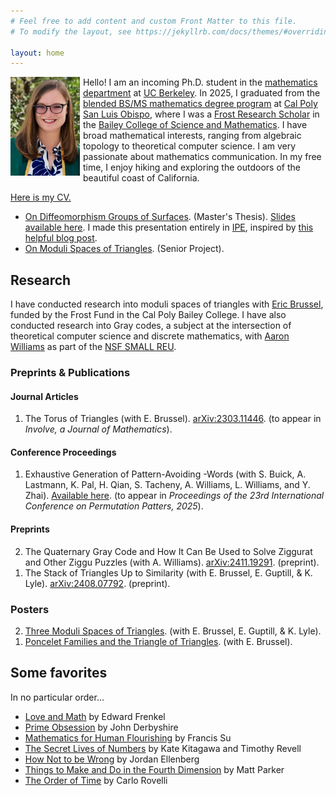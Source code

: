 ```yaml
---
# Feel free to add content and custom Front Matter to this file.
# To modify the layout, see https://jekyllrb.com/docs/themes/#overriding-theme-defaults

layout: home
---
```

<img width="22%" style="float: left; margin-right: 1%;" src="/assets/mg-headshot-2025.jpg"/>

Hello! I am an incoming Ph.D. student in the [mathematics department](https://math.berkeley.edu/) at [UC Berkeley](https://www.berkeley.edu/). In 2025, I graduated from the [blended BS/MS mathematics degree program](https://math.calpoly.edu/degree-blended) at [Cal Poly San Luis Obispo](https://www.calpoly.edu/), where I was a [Frost Research Scholar](https://cosam.calpoly.edu/prospective-students/frost-fund/frost-scholarship) in the [Bailey College of Science and Mathematics](https://cosam.calpoly.edu/). I have broad mathematical interests, ranging from algebraic topology to theoretical computer science. I am very passionate about mathematics communication. In my free time, I enjoy hiking and exploring the outdoors of the beautiful coast of California.

[Here is my CV.](/assets/cv/mgoertz-cv-web.pdf)


- [On Diffeomorphism Groups of Surfaces](https://digitalcommons.calpoly.edu/theses/3005/). (Master's Thesis). [Slides available here](assets\ms-defense-slides-web.pdf). I made this presentation entirely in [IPE](https://ipe.otfried.org/), inspired by [this helpful blog post](https://olejorik.github.io/post/ipe_presentation_template/).
- [On Moduli Spaces of Triangles](assets\mg-senior-project.pdf). (Senior Project).


## Research

I have conducted research into moduli spaces of triangles with [Eric Brussel](https://math.calpoly.edu/eric-brussel), funded by the Frost Fund in the Cal Poly Bailey College. I have also conducted research into Gray codes, a subject at the intersection of theoretical computer science and discrete mathematics, with [Aaron Williams](https://sites.google.com/williams.edu/aaron) as part of the [NSF SMALL REU](https://math.williams.edu/small/).

### Preprints & Publications

#### Journal Articles
<ol reversed>
    <li>The Torus of Triangles (with E. Brussel). <a target="_blank" href="http://arxiv.org/abs/2303.11446">arXiv:2303.11446</a>. (to appear in <em> Involve, a Journal of Mathematics</em>).</li>
</ol>

#### Conference Proceedings
<ol reversed>
    <li>Exhaustive Generation of Pattern-Avoiding <math>s</math>-Words (with S. Buick, A. Lastmann, K. Pal, H. Qian, S. Tacheny, A. Williams, L. Williams, and Y. Zhai). <a target="_blank" href="https://www.researchgate.net/publication/391522113_Exhaustive_Generation_of_Pattern-Avoiding_s-Words">Available here</a>. (to appear in <em> Proceedings of the 23rd International Conference on Permutation Patters, 2025</em>).</li>
</ol>

#### Preprints
<ol reversed>
    <li>The Quaternary Gray Code and How It Can Be Used to Solve Ziggurat and Other Ziggu Puzzles (with A. Williams). <a target="_blank" href="http://arxiv.org/abs/2411.19291">arXiv:2411.19291</a>. (preprint).</li>
    <li>The Stack of Triangles Up to Similarity (with E. Brussel, E. Guptill, & K. Lyle). <a target="_blank" href="http://arxiv.org/abs/2408.07792">arXiv:2408.07792</a>. (preprint).</li>
</ol>


### Posters

<ol reversed>
    <li><a href="assets/moduli-poster.pdf">Three Moduli Spaces of Triangles</a>. (with E. Brussel, E. Guptill, & K. Lyle).</li>
    <li><a href="assets/poncelet-poster.pdf">Poncelet Families and the Triangle of Triangles</a>. (with E. Brussel).</li>
</ol>

## Some favorites

In no particular order...

- [Love and Math](https://www.edwardfrenkel.com/lovemath/) by Edward Frenkel
- [Prime Obsession](https://www.penguinrandomhouse.com/books/293510/prime-obsession-by-john-derbyshire/) by John Derbyshire
- [Mathematics for Human Flourishing](https://www.francissu.com/flourishing) by Francis Su
- [The Secret Lives of Numbers](https://www.harperacademic.com/book/9780063206052/the-secret-lives-of-numbers/) by Kate Kitagawa and Timothy Revell
- [How Not to be Wrong](https://www.jordanellenberg.com/book/how-not-to-be-wrong/) by Jordan Ellenberg
- [Things to Make and Do in the Fourth Dimension](https://makeanddo4d.com/) by Matt Parker
- [The Order of Time](https://www.penguinrandomhouse.com/books/551483/the-order-of-time-by-carlo-rovelli/) by Carlo Rovelli
